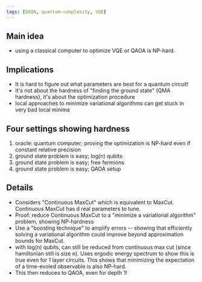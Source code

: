 ```yaml
---
tags: [QAOA, quantum-complexity, VQE]
---
```

## Main idea
* using a classical computer to optimize VQE or QAOA is NP-hard.

## Implications
* It is hard to figure out what parameters are best for a quantum circuit!
* It's not about the hardness of "finding the ground state" (QMA hardness), it's about the optimization procedure
* local approaches to minimize variational algorithms can get stuck in very bad local minima

## Four settings showing hardness
1. oracle: quantum computer; proving the optimization is NP-hard even if constant relative precision
2. ground state problem is easy; log(n) qubits
3. ground state problem is easy; free fermions
4. ground state problem is easy; QAOA setup

## Details
* Considers "Continuous MaxCut" which is equivalent to MaxCut. Continuous MaxCut has d real parameters to tune.
* Proof: reduce Continuous MaxCut to a "minimize a variational algorithm" problem, showing NP-hardness
* Use a "boosting technique" to amplify errors -- showing that efficiently solving a variational algorithm could improve beyond approximation bounds for MaxCut.
* with log(n) qubits, can still be reduced from continuous max cut (since hamiltonian still is size n). Uses ergodic energy spectrum to show this is true even for 1 layer circuits. This shows that minimizing the expectation of a time-evoled observable is also NP-hard.
* This then reduces to QAOA, even for depth 1!
